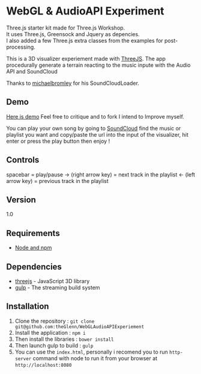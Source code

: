 WebGL & AudioAPI Experiment
===================

Three.js starter kit made for Three.js Workshop.  
It uses Three.js, Greensock and Jquery as depencies.  
I also added a few Three.js extra classes from the examples for post-processing.  


This is a 3D visualizer experiement made with [ThreeJS](https://github.com/mrdoob/three.js/).
The app procedurally generate a terrain reacting to the music inpute with the Audio API and SoundCloud

Thanks to [michaelbromley](https://github.com/michaelbromley/soundcloud-visualizer) for his SoundCloudLoader.

Demo
----

[Here is demo](http://experiments.crma.ninja/repos/glenn-sonna/#hydeout-productions/luvsic-part6-remix)
Feel free to critique and to fork I intend to Improve myself.

You can play your own song by going to [SoundCloud](https://soundcloud.com) find the music or playlist you want and copy/paste the url  into the input of the visualizer, hit enter or press the play button then enjoy !

Controls
----
spacebar = play/pause
-> (right arrow key) = next track in the playlist
<- (left arrow key) = previous track in the playlist


Version
----

1.0

## Requirements

- [Node and npm](http://nodejs.org)

Dependencies
-----------

* [threejs](https://github.com/mrdoob/three.js/) - JavaScript 3D library
* [gulp](http://gulpjs.com/) - The streaming build system


Installation
--------------

1. Clone the repository : `git clone git@github.com:theGlenn/WebGLAudioAPIExperiement`
2. Install the application : `npm i`
3. Then install the libraries :  `bower install`
4. Then launch gulp to build : `gulp`
5. You can use the `index.html`, personally i recomend you to run `http-server` command with node to run it from your browser at `http://localhost:8080`
